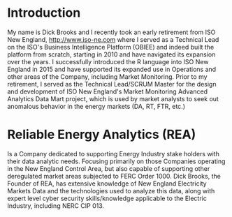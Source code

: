<h1>Introduction</h1>

My name is Dick Brooks and I recently took an early retirement from ISO New England, http://www.iso-ne.com where I served as a Technical Lead on the ISO's Business Intelligence Platform (OBIEE) and indeed built the platform from scratch, starting in 2010 and have navigated its expansion over the years. I successfully introduced the R language into ISO New England in 2015 and have supported its expanded use in Operations and other areas of the Company, including Market Monitoring. Prior to my retirement, I served as the Technical Lead/SCRUM Master for the design and development of ISO New England's Market Monitoring Advanced Analytics Data Mart project, which is used by market analysts to seek out anomalous behavior in the energy markets (DA, RT, FTR, etc.)

<h1>Reliable Energy Analytics (REA)</h1>

Is a Company dedicated to supporting Energy Industry stake holders with their data analytic needs. Focusing primarily on those Companies operating in the New England Control Area, but also capable of supporting other deregulated market areas subjected to FERC Order 1000. Dick Brooks, the Founder of REA, has extensive knowledge of New England Electricity Markets Data and the technologies used to analyze this data, along with expert level cyber security skills/knowledge applicable to the Electric Industry, including NERC CIP 013.



